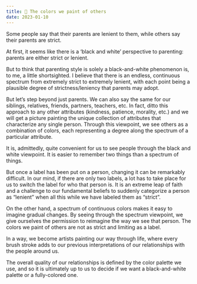 ```yaml
---
title: 🎨 The colors we paint of others
date: 2023-01-10
---
```


Some people say that their parents are lenient to them, while others say their parents are strict.

At first, it seems like there is a ‘black and white’ perspective to parenting: parents are either strict or lenient.

But to think that parenting style is solely a black-and-white phenomenon is, to me, a little shortsighted. I believe that there is an endless, continuous spectrum from extremely strict to extremely lenient, with each point being a plausible degree of strictness/leniency that parents may adopt.

But let’s step beyond just parents. We can also say the same for our siblings, relatives, friends, partners, teachers, etc. In fact, ditto this approach to any other attributes (kindness, patience, morality, etc.) and we will get a picture painting the unique collection of attributes that characterize any single person. Through this viewpoint, we see others as a combination of colors, each representing a degree along the spectrum of a particular attribute.

It is, admittedly, quite convenient for us to see people through the black and white viewpoint. It is easier to remember two things than a spectrum of things.

But once a label has been put on a person, changing it can be remarkably difficult. In our mind, if there are only two labels, a lot has to take place for us to switch the label for who that person is. It is an extreme leap of faith and a challenge to our fundamental beliefs to suddenly categorize a person as “lenient” when all this while we have labeled them as “strict”.

On the other hand, a spectrum of continuous colors makes it easy to imagine gradual changes. By seeing through the spectrum viewpoint, we give ourselves the permission to reimagine the way we see that person. The colors we paint of others are not as strict and limiting as a label.

In a way, we become artists painting our way through life, where every brush stroke adds to our previous interpretations of our relationships with the people around us.

The overall quality of our relationships is defined by the color palette we use, and so it is ultimately up to us to decide if we want a black-and-white palette or a fully-colored one.
